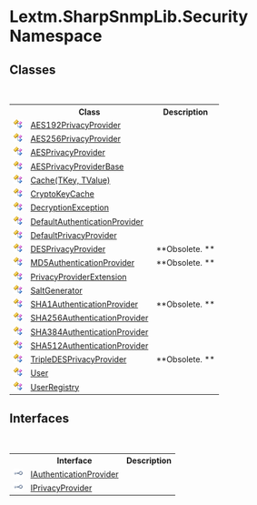 # Lextm.SharpSnmpLib.Security Namespace

## Classes
&nbsp;<table><tr><th></th><th>Class</th><th>Description</th></tr><tr><td>![Public class](media/pubclass.gif "Public class")</td><td><a href="T_Lextm_SharpSnmpLib_Security_AES192PrivacyProvider">AES192PrivacyProvider</a></td><td /></tr><tr><td>![Public class](media/pubclass.gif "Public class")</td><td><a href="T_Lextm_SharpSnmpLib_Security_AES256PrivacyProvider">AES256PrivacyProvider</a></td><td /></tr><tr><td>![Public class](media/pubclass.gif "Public class")</td><td><a href="T_Lextm_SharpSnmpLib_Security_AESPrivacyProvider">AESPrivacyProvider</a></td><td /></tr><tr><td>![Public class](media/pubclass.gif "Public class")</td><td><a href="T_Lextm_SharpSnmpLib_Security_AESPrivacyProviderBase">AESPrivacyProviderBase</a></td><td /></tr><tr><td>![Public class](media/pubclass.gif "Public class")</td><td><a href="T_Lextm_SharpSnmpLib_Security_Cache_2">Cache(TKey, TValue)</a></td><td /></tr><tr><td>![Public class](media/pubclass.gif "Public class")</td><td><a href="T_Lextm_SharpSnmpLib_Security_CryptoKeyCache">CryptoKeyCache</a></td><td /></tr><tr><td>![Public class](media/pubclass.gif "Public class")</td><td><a href="T_Lextm_SharpSnmpLib_Security_DecryptionException">DecryptionException</a></td><td /></tr><tr><td>![Public class](media/pubclass.gif "Public class")</td><td><a href="T_Lextm_SharpSnmpLib_Security_DefaultAuthenticationProvider">DefaultAuthenticationProvider</a></td><td /></tr><tr><td>![Public class](media/pubclass.gif "Public class")</td><td><a href="T_Lextm_SharpSnmpLib_Security_DefaultPrivacyProvider">DefaultPrivacyProvider</a></td><td /></tr><tr><td>![Public class](media/pubclass.gif "Public class")</td><td><a href="T_Lextm_SharpSnmpLib_Security_DESPrivacyProvider">DESPrivacyProvider</a></td><td> **Obsolete. **</td></tr><tr><td>![Public class](media/pubclass.gif "Public class")</td><td><a href="T_Lextm_SharpSnmpLib_Security_MD5AuthenticationProvider">MD5AuthenticationProvider</a></td><td> **Obsolete. **</td></tr><tr><td>![Public class](media/pubclass.gif "Public class")</td><td><a href="T_Lextm_SharpSnmpLib_Security_PrivacyProviderExtension">PrivacyProviderExtension</a></td><td /></tr><tr><td>![Public class](media/pubclass.gif "Public class")</td><td><a href="T_Lextm_SharpSnmpLib_Security_SaltGenerator">SaltGenerator</a></td><td /></tr><tr><td>![Public class](media/pubclass.gif "Public class")</td><td><a href="T_Lextm_SharpSnmpLib_Security_SHA1AuthenticationProvider">SHA1AuthenticationProvider</a></td><td> **Obsolete. **</td></tr><tr><td>![Public class](media/pubclass.gif "Public class")</td><td><a href="T_Lextm_SharpSnmpLib_Security_SHA256AuthenticationProvider">SHA256AuthenticationProvider</a></td><td /></tr><tr><td>![Public class](media/pubclass.gif "Public class")</td><td><a href="T_Lextm_SharpSnmpLib_Security_SHA384AuthenticationProvider">SHA384AuthenticationProvider</a></td><td /></tr><tr><td>![Public class](media/pubclass.gif "Public class")</td><td><a href="T_Lextm_SharpSnmpLib_Security_SHA512AuthenticationProvider">SHA512AuthenticationProvider</a></td><td /></tr><tr><td>![Public class](media/pubclass.gif "Public class")</td><td><a href="T_Lextm_SharpSnmpLib_Security_TripleDESPrivacyProvider">TripleDESPrivacyProvider</a></td><td> **Obsolete. **</td></tr><tr><td>![Public class](media/pubclass.gif "Public class")</td><td><a href="T_Lextm_SharpSnmpLib_Security_User">User</a></td><td /></tr><tr><td>![Public class](media/pubclass.gif "Public class")</td><td><a href="T_Lextm_SharpSnmpLib_Security_UserRegistry">UserRegistry</a></td><td /></tr></table>

## Interfaces
&nbsp;<table><tr><th></th><th>Interface</th><th>Description</th></tr><tr><td>![Public interface](media/pubinterface.gif "Public interface")</td><td><a href="T_Lextm_SharpSnmpLib_Security_IAuthenticationProvider">IAuthenticationProvider</a></td><td /></tr><tr><td>![Public interface](media/pubinterface.gif "Public interface")</td><td><a href="T_Lextm_SharpSnmpLib_Security_IPrivacyProvider">IPrivacyProvider</a></td><td /></tr></table>&nbsp;
